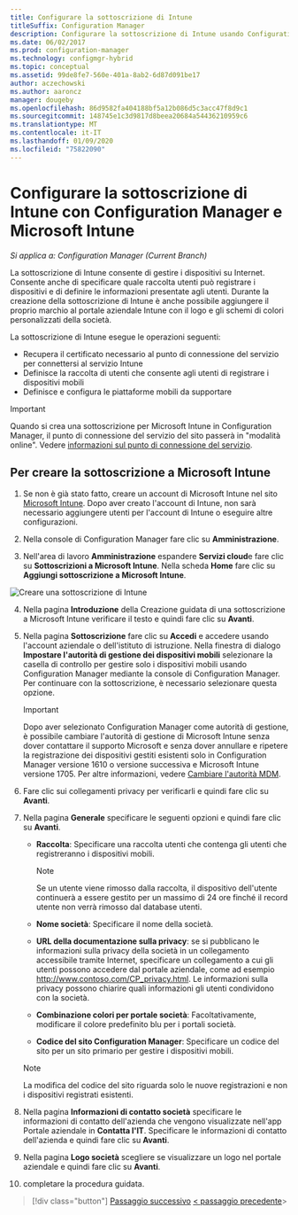 ```yaml
---
title: Configurare la sottoscrizione di Intune
titleSuffix: Configuration Manager
description: Configurare la sottoscrizione di Intune usando Configuration Manager.
ms.date: 06/02/2017
ms.prod: configuration-manager
ms.technology: configmgr-hybrid
ms.topic: conceptual
ms.assetid: 99de8fe7-560e-401a-8ab2-6d87d091be17
author: aczechowski
ms.author: aaroncz
manager: dougeby
ms.openlocfilehash: 86d9582fa404188bf5a12b086d5c3acc47f8d9c1
ms.sourcegitcommit: 148745e1c3d9817d8beea20684a54436210959c6
ms.translationtype: MT
ms.contentlocale: it-IT
ms.lasthandoff: 01/09/2020
ms.locfileid: "75822090"
---
```

# <a name="configure-your-intune-subscription-with-configuration-manager-and-microsoft-intune"></a>Configurare la sottoscrizione di Intune con Configuration Manager e Microsoft Intune

*Si applica a: Configuration Manager (Current Branch)*

La sottoscrizione di Intune consente di gestire i dispositivi su Internet. Consente anche di specificare quale raccolta utenti può registrare i dispositivi e di definire le informazioni presentate agli utenti. Durante la creazione della sottoscrizione di Intune è anche possibile aggiungere il proprio marchio al portale aziendale Intune con il logo e gli schemi di colori personalizzati della società.

La sottoscrizione di Intune esegue le operazioni seguenti:

-   Recupera il certificato necessario al punto di connessione del servizio per connettersi al servizio Intune
-   Definisce la raccolta di utenti che consente agli utenti di registrare i dispositivi mobili
-   Definisce e configura le piattaforme mobili da supportare

> [!IMPORTANT]
>  Quando si crea una sottoscrizione per Microsoft Intune in Configuration Manager, il punto di connessione del servizio del sito passerà in "modalità online". Vedere [informazioni sul punto di connessione del servizio](../../core/servers/deploy/configure/about-the-service-connection-point.md).

## <a name="to-create-the-microsoft-intune-subscription"></a>Per creare la sottoscrizione a Microsoft Intune

1.  Se non è già stato fatto, creare un account di Microsoft Intune nel sito [Microsoft Intune](https://go.microsoft.com/fwlink/?LinkID=258216).  Dopo aver creato l'account di Intune, non sarà necessario aggiungere utenti per l'account di Intune o eseguire altre configurazioni.

2.  Nella console di Configuration Manager fare clic su **Amministrazione**.

3.  Nell'area di lavoro **Amministrazione** espandere **Servizi cloud**e fare clic su **Sottoscrizioni a Microsoft Intune**. Nella scheda **Home** fare clic su **Aggiungi sottoscrizione a Microsoft Intune**.

![Creare una sottoscrizione di Intune](../media/mdm-set-intune.png)

4. Nella pagina **Introduzione** della Creazione guidata di una sottoscrizione a Microsoft Intune verificare il testo e quindi fare clic su **Avanti**.

5. Nella pagina **Sottoscrizione** fare clic su **Accedi** e accedere usando l'account aziendale o dell'istituto di istruzione. Nella finestra di dialogo **Impostare l'autorità di gestione dei dispositivi mobili** selezionare la casella di controllo per gestire solo i dispositivi mobili usando Configuration Manager mediante la console di Configuration Manager. Per continuare con la sottoscrizione, è necessario selezionare questa opzione.

   > [!IMPORTANT]
   >  Dopo aver selezionato Configuration Manager come autorità di gestione, è possibile cambiare l'autorità di gestione di Microsoft Intune senza dover contattare il supporto Microsoft e senza dover annullare e ripetere la registrazione dei dispositivi gestiti esistenti solo in Configuration Manager versione 1610 o versione successiva e Microsoft Intune versione 1705. Per altre informazioni, vedere [Cambiare l'autorità MDM](/sccm/mdm/deploy-use/change-mdm-authority).

6. Fare clic sui collegamenti privacy per verificarli e quindi fare clic su **Avanti**.

7. Nella pagina **Generale** specificare le seguenti opzioni e quindi fare clic su **Avanti**.

   - **Raccolta**: Specificare una raccolta utenti che contenga gli utenti che registreranno i dispositivi mobili.

     > [!NOTE]
     >  Se un utente viene rimosso dalla raccolta, il dispositivo dell'utente continuerà a essere gestito per un massimo di 24 ore finché il record utente non verrà rimosso dal database utenti.

   - **Nome società**: Specificare il nome della società.

   - **URL della documentazione sulla privacy**: se si pubblicano le informazioni sulla privacy della società in un collegamento accessibile tramite Internet, specificare un collegamento a cui gli utenti possono accedere dal portale aziendale, come ad esempio http://www.contoso.com/CP_privacy.html. Le informazioni sulla privacy possono chiarire quali informazioni gli utenti condividono con la società.

   - **Combinazione colori per portale società**: Facoltativamente, modificare il colore predefinito blu per i portali società.

   - **Codice del sito Configuration Manager**: Specificare un codice del sito per un sito primario per gestire i dispositivi mobili.

   > [!NOTE]
   >  La modifica del codice del sito riguarda solo le nuove registrazioni e non i dispositivi registrati esistenti.

8. Nella pagina **Informazioni di contatto società** specificare le informazioni di contatto dell'azienda che vengono visualizzate nell'app Portale aziendale in **Contatta l'IT**. Specificare le informazioni di contatto dell'azienda e quindi fare clic su **Avanti**.

9. Nella pagina **Logo società** scegliere se visualizzare un logo nel portale aziendale e quindi fare clic su **Avanti**.

10. completare la procedura guidata.

> [!div class="button"]
> [Passaggio successivo](terms-and-conditions.md) [< passaggio precedente](confirm-dns.md)>
